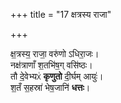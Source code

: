 +++
title = "17 क्षत्रस्य राजा"

+++

क्ष॒त्रस्य॒ राजा॒ वरु॑णो ऽधिरा॒जः।  
नक्ष॑त्राणाँ श॒तभि॑ष॒ग् वसि॑ष्ठः।  
तौ दे॒वेभ्यᳵ॑ **कृणुतो** दी॒र्घम् आयुः॑।  
श॒तँ स॒हस्रा॑ भेष॒जानि॑ **धत्तः**।  
